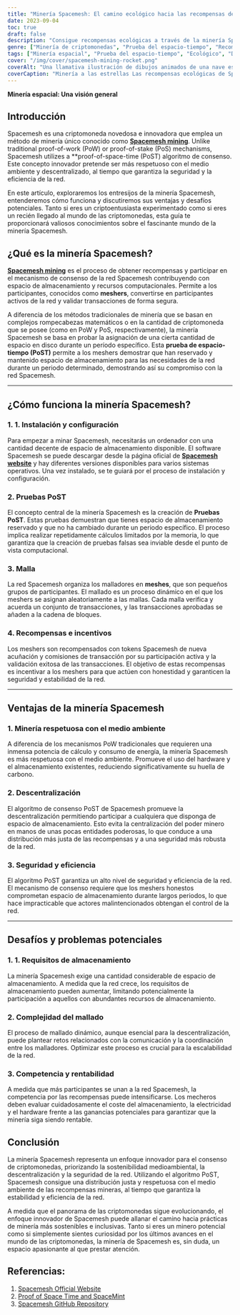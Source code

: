 ```yaml
---
title: "Minería Spacemesh: El camino ecológico hacia las recompensas descentralizadas"
date: 2023-09-04
toc: true
draft: false
description: "Consigue recompensas ecológicas a través de la minería Spacemesh, un enfoque descentralizado que utiliza el innovador algoritmo de consenso PoST."
genre: ["Minería de criptomonedas", "Prueba del espacio-tiempo", "Recompensas descentralizadas", "Minería ecológica", "Tecnología Blockchain", "Criptomoneda", "Minería de criptomonedas", "Prueba del espacio", "Descentralización", "Consenso Blockchain"]
tags: ["Minería espacial", "Prueba del espacio-tiempo", "Ecológico", "Descentralización", "Minería de criptomonedas", "Tecnología Blockchain", "Mallas", "Pruebas PoST", "Recompensas mineras", "Entusiastas de las criptomonedas", "Consenso descentralizado", "Soluciones mineras respetuosas con el medio ambiente", "Recompensas de criptomonedas", "Seguridad de las criptomonedas", "Prueba del espacio", "Criptoinnovación", "Red Blockchain", "Red Spacemesh", "Proceso de mallado", "Eficacia de las criptomonedas", "Criptoparticipación", "Escalabilidad de las criptomonedas", "Incentivos Blockchain", "Software Spacemesh", "Fichas Spacemesh", "Red Crypto", "Transacciones en criptomoneda", "Descentralización de las criptomonedas", "Desafíos criptográficos"]
cover: "/img/cover/spacemesh-mining-rocket.png"
coverAlt: "Una llamativa ilustración de dibujos animados de una nave espacial propulsada por un cohete que explota criptomonedas en el espacio exterior, símbolo del innovador y respetuoso con el medio ambiente proceso de explotación minera Spacemesh."
coverCaption: "Minería a las estrellas Las recompensas ecológicas de Spacemesh te esperan."
---
```


**Minería espacial: Una visión general**

## Introducción

Spacemesh es una criptomoneda novedosa e innovadora que emplea un método de minería único conocido como [**Spacemesh mining**](https://www.spacemesh.io/). Unlike traditional proof-of-work (PoW) or proof-of-stake (PoS) mechanisms, Spacemesh utilizes a **proof-of-space-time (PoST) algoritmo de consenso. Este concepto innovador pretende ser más respetuoso con el medio ambiente y descentralizado, al tiempo que garantiza la seguridad y la eficiencia de la red.

En este artículo, exploraremos los entresijos de la minería Spacemesh, entenderemos cómo funciona y discutiremos sus ventajas y desafíos potenciales. Tanto si eres un criptoentusiasta experimentado como si eres un recién llegado al mundo de las criptomonedas, esta guía te proporcionará valiosos conocimientos sobre el fascinante mundo de la minería Spacemesh.



## ¿Qué es la minería Spacemesh?

[**Spacemesh mining**](https://www.spacemesh.io/) es el proceso de obtener recompensas y participar en el mecanismo de consenso de la red Spacemesh contribuyendo con espacio de almacenamiento y recursos computacionales. Permite a los participantes, conocidos como **meshers**, convertirse en participantes activos de la red y validar transacciones de forma segura.

A diferencia de los métodos tradicionales de minería que se basan en complejos rompecabezas matemáticos o en la cantidad de criptomoneda que se posee (como en PoW y PoS, respectivamente), la minería Spacemesh se basa en probar la asignación de una cierta cantidad de espacio en disco durante un período específico. Esta **prueba de espacio-tiempo (PoST)** permite a los meshers demostrar que han reservado y mantenido espacio de almacenamiento para las necesidades de la red durante un periodo determinado, demostrando así su compromiso con la red Spacemesh.

______

## ¿Cómo funciona la minería Spacemesh?

### 1. 1. Instalación y configuración

Para empezar a minar Spacemesh, necesitarás un ordenador con una cantidad decente de espacio de almacenamiento disponible. El software Spacemesh se puede descargar desde la página oficial de [**Spacemesh website**](https://www.spacemesh.io/) y hay diferentes versiones disponibles para varios sistemas operativos. Una vez instalado, se te guiará por el proceso de instalación y configuración.

### 2. Pruebas PoST

El concepto central de la minería Spacemesh es la creación de **Pruebas PoST**. Estas pruebas demuestran que tienes espacio de almacenamiento reservado y que no ha cambiado durante un periodo específico. El proceso implica realizar repetidamente cálculos limitados por la memoria, lo que garantiza que la creación de pruebas falsas sea inviable desde el punto de vista computacional.

### 3. Malla

La red Spacemesh organiza los malladores en **meshes**, que son pequeños grupos de participantes. El mallado es un proceso dinámico en el que los meshers se asignan aleatoriamente a las mallas. Cada malla verifica y acuerda un conjunto de transacciones, y las transacciones aprobadas se añaden a la cadena de bloques.

### 4. Recompensas e incentivos

Los meshers son recompensados con tokens Spacemesh de nueva acuñación y comisiones de transacción por su participación activa y la validación exitosa de las transacciones. El objetivo de estas recompensas es incentivar a los meshers para que actúen con honestidad y garanticen la seguridad y estabilidad de la red.

______

## Ventajas de la minería Spacemesh

### 1. Minería respetuosa con el medio ambiente

A diferencia de los mecanismos PoW tradicionales que requieren una inmensa potencia de cálculo y consumo de energía, la minería Spacemesh es más respetuosa con el medio ambiente. Promueve el uso del hardware y el almacenamiento existentes, reduciendo significativamente su huella de carbono.

### 2. Descentralización

El algoritmo de consenso PoST de Spacemesh promueve la descentralización permitiendo participar a cualquiera que disponga de espacio de almacenamiento. Esto evita la centralización del poder minero en manos de unas pocas entidades poderosas, lo que conduce a una distribución más justa de las recompensas y a una seguridad más robusta de la red.

### 3. Seguridad y eficiencia

El algoritmo PoST garantiza un alto nivel de seguridad y eficiencia de la red. El mecanismo de consenso requiere que los meshers honestos comprometan espacio de almacenamiento durante largos periodos, lo que hace impracticable que actores malintencionados obtengan el control de la red.

______

## Desafíos y problemas potenciales

### 1. 1. Requisitos de almacenamiento

La minería Spacemesh exige una cantidad considerable de espacio de almacenamiento. A medida que la red crece, los requisitos de almacenamiento pueden aumentar, limitando potencialmente la participación a aquellos con abundantes recursos de almacenamiento.

### 2. Complejidad del mallado

El proceso de mallado dinámico, aunque esencial para la descentralización, puede plantear retos relacionados con la comunicación y la coordinación entre los malladores. Optimizar este proceso es crucial para la escalabilidad de la red.

### 3. Competencia y rentabilidad

A medida que más participantes se unan a la red Spacemesh, la competencia por las recompensas puede intensificarse. Los mecheros deben evaluar cuidadosamente el coste del almacenamiento, la electricidad y el hardware frente a las ganancias potenciales para garantizar que la minería siga siendo rentable.



## Conclusión

La minería Spacemesh representa un enfoque innovador para el consenso de criptomonedas, priorizando la sostenibilidad medioambiental, la descentralización y la seguridad de la red. Utilizando el algoritmo PoST, Spacemesh consigue una distribución justa y respetuosa con el medio ambiente de las recompensas mineras, al tiempo que garantiza la estabilidad y eficiencia de la red.

A medida que el panorama de las criptomonedas sigue evolucionando, el enfoque innovador de Spacemesh puede allanar el camino hacia prácticas de minería más sostenibles e inclusivas. Tanto si eres un minero potencial como si simplemente sientes curiosidad por los últimos avances en el mundo de las criptomonedas, la minería de Spacemesh es, sin duda, un espacio apasionante al que prestar atención.

## Referencias:

1. [Spacemesh Official Website](https://www.spacemesh.io/)
2. [Proof of Space Time and SpaceMint](https://eprint.iacr.org/2013/796.pdf)
3. [Spacemesh GitHub Repository](https://github.com/spacemeshos)